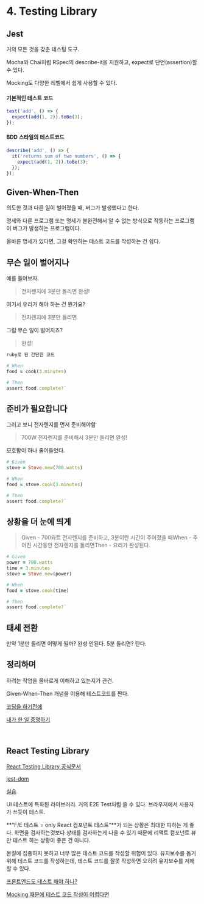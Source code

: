 # 4. Testing Library


## Jest

거의 모든 것을 갖춘 테스팅 도구.

Mocha와 Chai처럼 RSpec의 describe-it을 지원하고, expect로 단언(assertion)할 수 있다.

Mocking도 다양한 레벨에서 쉽게 사용할 수 있다.

#### 기본적인 테스트 코드

```js
test('add', () => {
  expect(add(1, 2)).toBe(3);
});
```

#### BDD 스타일의 테스트코드

```js
describe('add', () => {
  it('returns sum of two numbers', () => {
    expect(add(1, 2)).toBe(3);
  });
});
```

## Given-When-Then

의도한 것과 다른 일이 벌어졌을 때, 버그가 발생했다고 한다.

명세와 다른 프로그램 또는 명세가 불완전해서 알 수 없는 방식으로 작동하는 프로그램이 버그가 발생하는 프로그램이다.

올바른 명세가 있다면, 그걸 확인하는 테스트 코드를 작성하는 건 쉽다.

## 무슨 일이 벌어지나

예를 들어보자.
> 전자렌지에 3분만 돌리면 완성!
> 

여기서 우리가 해야 하는 건 뭔가요?

> 전자렌지에 3분만 돌리면
> 

그럼 무슨 일이 벌어지죠?

> 완성!
> 

```ruby
ruby로 된 간단한 코드

# When
food = cook(3.minutes)

# Then
assert food.complete?`
```

## 준비가 필요합니다

그러고 보니 전자렌지를 먼저 준비해야함

> 700W 전자렌지를 준비해서 3분만 돌리면 완성!
> 

모호함이 하나 줄어들었다.

```ruby
# Given
stove = Stove.new(700.watts)

# When
food = stove.cook(3.minutes)

# Then
assert food.complete?`
```


## 상황을 더 눈에 띄게

> Given - 700와트 전자렌지를 준비하고, 3분이란 시간이 주어졌을 때When - 주어진 시간동안 전자렌지를 돌리면Then - 요리가 완성된다.
> 

```ruby
# Given
power = 700.watts
time = 3.minutes
stove = Stove.new(power)

# When
food = stove.cook(time)

# Then
assert food.complete?`
```

## 태세 전환

만약 1분만 돌리면 어떻게 될까? 완성 안된다.
5분 돌리면? 탄다.

## 정리하며

하려는 작업을 올바르게 이해하고 있는지가 관건.

Given-When-Then 개념을 이용해 테스트코드를 짠다.

[코딩을 하기전에](https://www.youtube.com/watch?v=N4FV788fNiQ)

[내가 한 일 증명하기](https://www.youtube.com/watch?v=wd8OmjB_eUI)

<br>

## React Testing Library

[React Testing Library 공식문서](https://testing-library.com/docs/react-testing-library/intro/)


[jest-dom](https://testing-library.com/docs/ecosystem-jest-dom/)

[실습](https://github.com/heyho00/env-setting/pull/1/files)

UI 테스트에 특화된 라이브러리. 거의 E2E Test처럼 쓸 수 있다. 브라우저에서 사용자가 쓰듯이 테스트.

**“F/E 테스트 = only React 컴포넌트 테스트”**가 되는 상황은 최대한 피하는 게 좋다. 화면을 검사하는것보다 상태를 검사하는게 나을 수 있기 때문에 리액트 컴포넌트 뷰만 테스트 하는 상황이 좋은 건 아니다. 

본질에 집중하지 못하고 너무 많은 테스트 코드를 작성할 위험이 있다. 유지보수를 돕기 위해 테스트 코드를 작성하는데, 테스트 코드를 잘못 작성하면 오히려 유지보수를 저해할 수 있다.

[프론트엔드도 테스트 해야 하나?](https://www.youtube.com/watch?v=-kUmsKRmOnA)

[Mocking 때문에 테스트 코드 작성이 어렵다면](https://www.youtube.com/watch?v=RoQtNLl-Wko)

